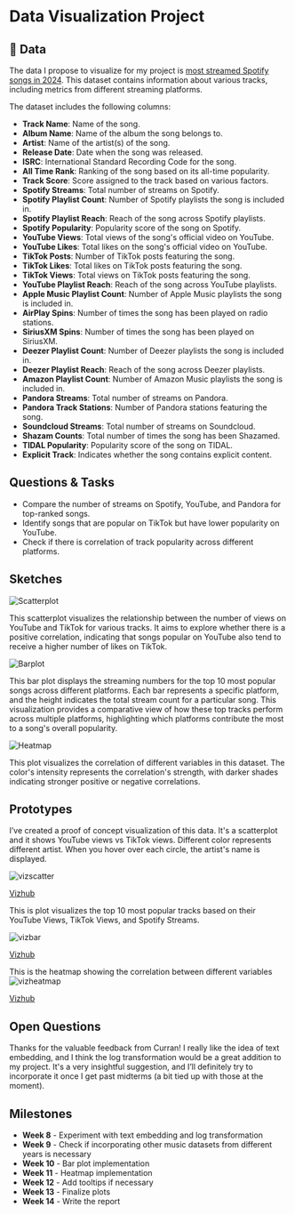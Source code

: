 # Data Visualization Project

## 🎵 Data

The data I propose to visualize for my project is [most streamed Spotify songs in 2024](https://www.kaggle.com/datasets/nelgiriyewithana/most-streamed-spotify-songs-2024/data). This dataset contains information about various tracks, including metrics from different streaming platforms.

The dataset includes the following columns:

- **Track Name**: Name of the song.
- **Album Name**: Name of the album the song belongs to.
- **Artist**: Name of the artist(s) of the song.
- **Release Date**: Date when the song was released.
- **ISRC**: International Standard Recording Code for the
  song.
- **All Time Rank**: Ranking of the song based on its
  all-time popularity.
- **Track Score**: Score assigned to the track based on
  various factors.
- **Spotify Streams**: Total number of streams on Spotify.
- **Spotify Playlist Count**: Number of Spotify playlists
  the song is included in.
- **Spotify Playlist Reach**: Reach of the song across
  Spotify playlists.
- **Spotify Popularity**: Popularity score of the song on
  Spotify.
- **YouTube Views**: Total views of the song's official
  video on YouTube.
- **YouTube Likes**: Total likes on the song's official
  video on YouTube.
- **TikTok Posts**: Number of TikTok posts featuring the
  song.
- **TikTok Likes**: Total likes on TikTok posts featuring
  the song.
- **TikTok Views**: Total views on TikTok posts featuring
  the song.
- **YouTube Playlist Reach**: Reach of the song across
  YouTube playlists.
- **Apple Music Playlist Count**: Number of Apple Music
  playlists the song is included in.
- **AirPlay Spins**: Number of times the song has been
  played on radio stations.
- **SiriusXM Spins**: Number of times the song has been
  played on SiriusXM.
- **Deezer Playlist Count**: Number of Deezer playlists the
  song is included in.
- **Deezer Playlist Reach**: Reach of the song across Deezer
  playlists.
- **Amazon Playlist Count**: Number of Amazon Music
  playlists the song is included in.
- **Pandora Streams**: Total number of streams on Pandora.
- **Pandora Track Stations**: Number of Pandora stations
  featuring the song.
- **Soundcloud Streams**: Total number of streams on
  Soundcloud.
- **Shazam Counts**: Total number of times the song has been
  Shazamed.
- **TIDAL Popularity**: Popularity score of the song on
  TIDAL.
- **Explicit Track**: Indicates whether the song contains
  explicit content.



## Questions & Tasks

 * Compare the number of streams on Spotify, YouTube, and Pandora for top-ranked songs.
 * Identify songs that are popular on TikTok but have lower popularity on YouTube.
 * Check if there is correlation of track popularity across different platforms.

## Sketches

![Scatterplot](https://github.com/JiarongF/dataviz-project-proposal/blob/master/scatterplot.png)


This scatterplot visualizes the relationship between the number of views on YouTube and TikTok for various tracks. It aims to explore whether there is a positive correlation, indicating that songs popular on YouTube also tend to receive a higher number of likes on TikTok.


![Barplot](https://github.com/JiarongF/dataviz-project-proposal/blob/master/barplot.png)


This bar plot displays the streaming numbers for the top 10 most popular songs across different platforms. Each bar represents a specific platform, and the height indicates the total stream count for a particular song. This visualization provides a comparative view of how these top tracks perform across multiple platforms, highlighting which platforms contribute the most to a song's overall popularity.


![Heatmap](https://github.com/JiarongF/dataviz-project-proposal/blob/master/heatmap.png)


This plot visualizes the correlation of different variables in this dataset. The color's intensity represents the correlation's strength, with darker shades indicating stronger positive or negative correlations.


## Prototypes

I’ve created a proof of concept visualization of this data. It's a scatterplot and it shows YouTube views vs TikTok views. Different color represents different artist. When you hover over each circle, the artist's name is displayed.


![vizscatter](https://github.com/JiarongF/dataviz-project-proposal/blob/master/vizhub%20scatterplot.png)


[Vizhub](https://vizhub.com/JiarongF/songs-scatter-views)

This is plot visualizes the top 10 most popular tracks based on their YouTube Views, TikTok Views, and Spotify Streams.

![vizbar](https://github.com/JiarongF/dataviz-project-proposal/blob/master/vizhub%20barplot.png)


[Vizhub](https://vizhub.com/JiarongF/02f045b471f6419d903804bc5086ab54)

This is the heatmap showing the correlation between different variables
![vizheatmap](https://github.com/JiarongF/dataviz-project-proposal/blob/master/viz%20heatmap.png)

[Vizhub](https://vizhub.com/JiarongF/02f045b471f6419d903804bc5086ab54)

## Open Questions

Thanks for the valuable feedback from Curran! I really like the idea of text embedding, and I think the log transformation would be a great addition to my project. It's a very insightful suggestion, and I’ll definitely try to incorporate it once I get past midterms (a bit tied up with those at the moment).

## Milestones

- **Week 8** - Experiment with text embedding and log transformation
- **Week 9** - Check if incorporating other music datasets from different years is necessary
- **Week 10** - Bar plot implementation
- **Week 11** - Heatmap implementation
- **Week 12** - Add tooltips if necessary
- **Week 13** - Finalize plots
- **Week 14** - Write the report
